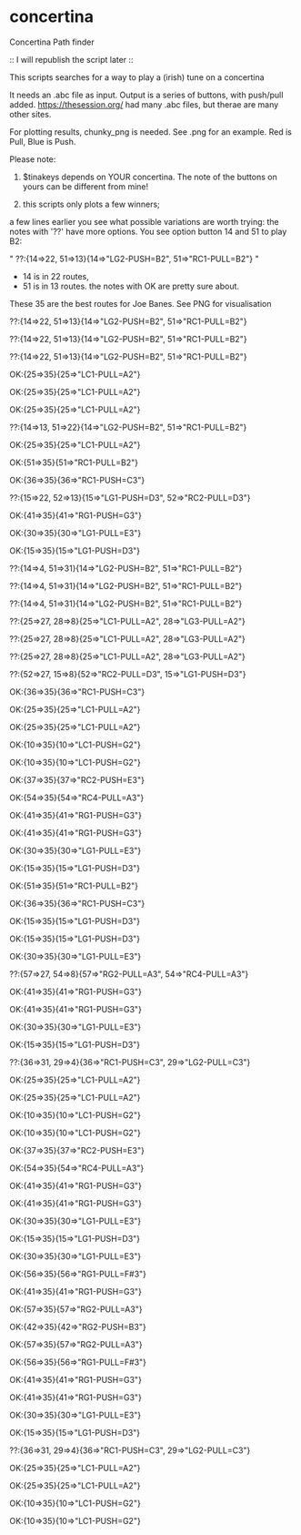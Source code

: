 # concertina
Concertina Path finder


:: I will republish the script later ::



This scripts searches for a way to play a (irish) tune on a concertina

It needs an .abc file as input. Output is a series of buttons, with push/pull added. 
https://thesession.org/  had many .abc files, but therae are many other sites. 

For plotting results, chunky_png is needed. See .png for an example. Red is Pull, Blue is Push.


Please note:  
 1. $tinakeys  depends on YOUR concertina. The note of the buttons on yours can be different from mine!
 
 2. this scripts only plots a few winners; 
 
 a few lines earlier you see what possible variations are worth trying:
 the notes with '??' have more options. You see option button 14 and 51 to play B2:
 
 " ??:{14=>22, 51=>13}{14=>"LG2-PUSH=B2", 51=>"RC1-PULL=B2"} " 
 
 - 14 is in 22 routes, 
 - 51 is in 13 routes.
 the notes with OK are pretty sure about. 
 
 
These 35 are the best routes for Joe Banes. See PNG for visualisation

??:{14=>22, 51=>13}{14=>"LG2-PUSH=B2", 51=>"RC1-PULL=B2"}

??:{14=>22, 51=>13}{14=>"LG2-PUSH=B2", 51=>"RC1-PULL=B2"}

??:{14=>22, 51=>13}{14=>"LG2-PUSH=B2", 51=>"RC1-PULL=B2"}

OK:{25=>35}{25=>"LC1-PULL=A2"}

OK:{25=>35}{25=>"LC1-PULL=A2"}

OK:{25=>35}{25=>"LC1-PULL=A2"}

??:{14=>13, 51=>22}{14=>"LG2-PUSH=B2", 51=>"RC1-PULL=B2"}

OK:{25=>35}{25=>"LC1-PULL=A2"}

OK:{51=>35}{51=>"RC1-PULL=B2"}

OK:{36=>35}{36=>"RC1-PUSH=C3"}

??:{15=>22, 52=>13}{15=>"LG1-PUSH=D3", 52=>"RC2-PULL=D3"}

OK:{41=>35}{41=>"RG1-PUSH=G3"}

OK:{30=>35}{30=>"LG1-PULL=E3"}

OK:{15=>35}{15=>"LG1-PUSH=D3"}

??:{14=>4, 51=>31}{14=>"LG2-PUSH=B2", 51=>"RC1-PULL=B2"}

??:{14=>4, 51=>31}{14=>"LG2-PUSH=B2", 51=>"RC1-PULL=B2"}

??:{14=>4, 51=>31}{14=>"LG2-PUSH=B2", 51=>"RC1-PULL=B2"}

??:{25=>27, 28=>8}{25=>"LC1-PULL=A2", 28=>"LG3-PULL=A2"}

??:{25=>27, 28=>8}{25=>"LC1-PULL=A2", 28=>"LG3-PULL=A2"}

??:{25=>27, 28=>8}{25=>"LC1-PULL=A2", 28=>"LG3-PULL=A2"}

??:{52=>27, 15=>8}{52=>"RC2-PULL=D3", 15=>"LG1-PUSH=D3"}

OK:{36=>35}{36=>"RC1-PUSH=C3"}

OK:{25=>35}{25=>"LC1-PULL=A2"}

OK:{25=>35}{25=>"LC1-PULL=A2"}

OK:{10=>35}{10=>"LC1-PUSH=G2"}

OK:{10=>35}{10=>"LC1-PUSH=G2"}

OK:{37=>35}{37=>"RC2-PUSH=E3"}

OK:{54=>35}{54=>"RC4-PULL=A3"}

OK:{41=>35}{41=>"RG1-PUSH=G3"}

OK:{41=>35}{41=>"RG1-PUSH=G3"}

OK:{30=>35}{30=>"LG1-PULL=E3"}

OK:{15=>35}{15=>"LG1-PUSH=D3"}

OK:{51=>35}{51=>"RC1-PULL=B2"}

OK:{36=>35}{36=>"RC1-PUSH=C3"}

OK:{15=>35}{15=>"LG1-PUSH=D3"}

OK:{15=>35}{15=>"LG1-PUSH=D3"}

OK:{30=>35}{30=>"LG1-PULL=E3"}

??:{57=>27, 54=>8}{57=>"RG2-PULL=A3", 54=>"RC4-PULL=A3"}

OK:{41=>35}{41=>"RG1-PUSH=G3"}

OK:{41=>35}{41=>"RG1-PUSH=G3"}

OK:{30=>35}{30=>"LG1-PULL=E3"}

OK:{15=>35}{15=>"LG1-PUSH=D3"}

??:{36=>31, 29=>4}{36=>"RC1-PUSH=C3", 29=>"LG2-PULL=C3"}

OK:{25=>35}{25=>"LC1-PULL=A2"}

OK:{25=>35}{25=>"LC1-PULL=A2"}

OK:{10=>35}{10=>"LC1-PUSH=G2"}

OK:{10=>35}{10=>"LC1-PUSH=G2"}

OK:{37=>35}{37=>"RC2-PUSH=E3"}

OK:{54=>35}{54=>"RC4-PULL=A3"}

OK:{41=>35}{41=>"RG1-PUSH=G3"}

OK:{41=>35}{41=>"RG1-PUSH=G3"}

OK:{30=>35}{30=>"LG1-PULL=E3"}

OK:{15=>35}{15=>"LG1-PUSH=D3"}

OK:{30=>35}{30=>"LG1-PULL=E3"}

OK:{56=>35}{56=>"RG1-PULL=F#3"}

OK:{41=>35}{41=>"RG1-PUSH=G3"}

OK:{57=>35}{57=>"RG2-PULL=A3"}

OK:{42=>35}{42=>"RG2-PUSH=B3"}

OK:{57=>35}{57=>"RG2-PULL=A3"}

OK:{56=>35}{56=>"RG1-PULL=F#3"}

OK:{41=>35}{41=>"RG1-PUSH=G3"}

OK:{41=>35}{41=>"RG1-PUSH=G3"}

OK:{30=>35}{30=>"LG1-PULL=E3"}

OK:{15=>35}{15=>"LG1-PUSH=D3"}

??:{36=>31, 29=>4}{36=>"RC1-PUSH=C3", 29=>"LG2-PULL=C3"}

OK:{25=>35}{25=>"LC1-PULL=A2"}

OK:{25=>35}{25=>"LC1-PULL=A2"}

OK:{10=>35}{10=>"LC1-PUSH=G2"}

OK:{10=>35}{10=>"LC1-PUSH=G2"}
